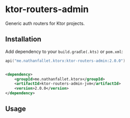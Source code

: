 # ktor-routers-admin

Generic auth routers for Ktor projects.

## Installation

Add dependency to your `build.gradle(.kts)` or `pom.xml`:

```kotlin
api("me.nathanfallet.ktorx:ktor-routers-admin:2.0.0")
```

```xml

<dependency>
    <groupId>me.nathanfallet.ktorx</groupId>
    <artifactId>ktor-routers-admin-jvm</artifactId>
    <version>2.0.0</version>
</dependency>
```

## Usage


